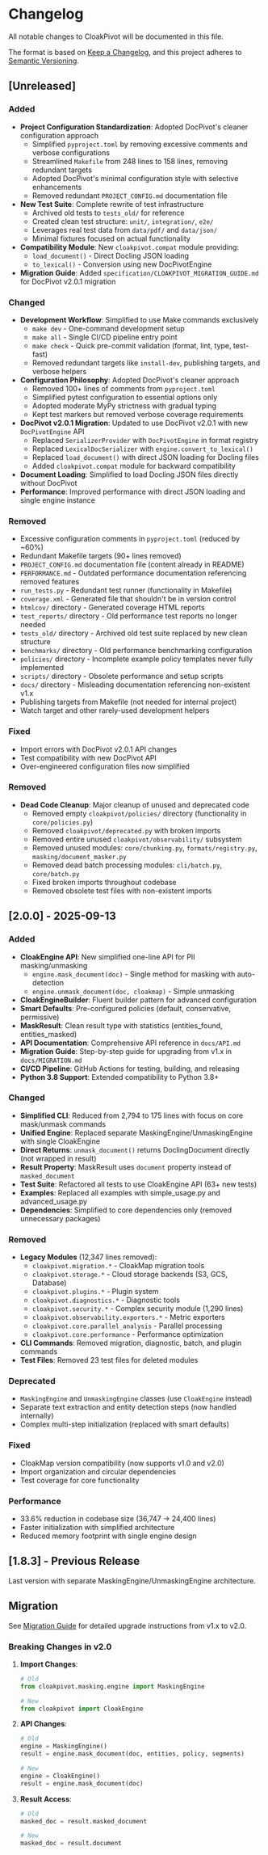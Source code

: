 # Changelog

All notable changes to CloakPivot will be documented in this file.

The format is based on [Keep a Changelog](https://keepachangelog.com/en/1.0.0/),
and this project adheres to [Semantic Versioning](https://semver.org/spec/v2.0.0.html).

## [Unreleased]

### Added
- **Project Configuration Standardization**: Adopted DocPivot's cleaner configuration approach
  - Simplified `pyproject.toml` by removing excessive comments and verbose configurations
  - Streamlined `Makefile` from 248 lines to 158 lines, removing redundant targets
  - Adopted DocPivot's minimal configuration style with selective enhancements
  - Removed redundant `PROJECT_CONFIG.md` documentation file
- **New Test Suite**: Complete rewrite of test infrastructure
  - Archived old tests to `tests_old/` for reference
  - Created clean test structure: `unit/`, `integration/`, `e2e/`
  - Leverages real test data from `data/pdf/` and `data/json/`
  - Minimal fixtures focused on actual functionality
- **Compatibility Module**: New `cloakpivot.compat` module providing:
  - `load_document()` - Direct Docling JSON loading
  - `to_lexical()` - Conversion using new DocPivotEngine
- **Migration Guide**: Added `specification/CLOAKPIVOT_MIGRATION_GUIDE.md` for DocPivot v2.0.1 migration

### Changed
- **Development Workflow**: Simplified to use Make commands exclusively
  - `make dev` - One-command development setup
  - `make all` - Single CI/CD pipeline entry point
  - `make check` - Quick pre-commit validation (format, lint, type, test-fast)
  - Removed redundant targets like `install-dev`, publishing targets, and verbose helpers
- **Configuration Philosophy**: Adopted DocPivot's cleaner approach
  - Removed 100+ lines of comments from `pyproject.toml`
  - Simplified pytest configuration to essential options only
  - Adopted moderate MyPy strictness with gradual typing
  - Kept test markers but removed verbose coverage requirements
- **DocPivot v2.0.1 Migration**: Updated to use DocPivot v2.0.1 with new `DocPivotEngine` API
  - Replaced `SerializerProvider` with `DocPivotEngine` in format registry
  - Replaced `LexicalDocSerializer` with `engine.convert_to_lexical()`
  - Replaced `load_document()` with direct JSON loading for Docling files
  - Added `cloakpivot.compat` module for backward compatibility
- **Document Loading**: Simplified to load Docling JSON files directly without DocPivot
- **Performance**: Improved performance with direct JSON loading and single engine instance

### Removed
- Excessive configuration comments in `pyproject.toml` (reduced by ~60%)
- Redundant Makefile targets (90+ lines removed)
- `PROJECT_CONFIG.md` documentation file (content already in README)
- `PERFORMANCE.md` - Outdated performance documentation referencing removed features
- `run_tests.py` - Redundant test runner (functionality in Makefile)
- `coverage.xml` - Generated file that shouldn't be in version control
- `htmlcov/` directory - Generated coverage HTML reports
- `test_reports/` directory - Old performance test reports no longer needed
- `tests_old/` directory - Archived old test suite replaced by new clean structure
- `benchmarks/` directory - Old performance benchmarking configuration
- `policies/` directory - Incomplete example policy templates never fully implemented
- `scripts/` directory - Obsolete performance and setup scripts
- `docs/` directory - Misleading documentation referencing non-existent v1.x
- Publishing targets from Makefile (not needed for internal project)
- Watch target and other rarely-used development helpers

### Fixed
- Import errors with DocPivot v2.0.1 API changes
- Test compatibility with new DocPivot API
- Over-engineered configuration files now simplified

### Removed
- **Dead Code Cleanup**: Major cleanup of unused and deprecated code
  - Removed empty `cloakpivot/policies/` directory (functionality in `core/policies.py`)
  - Removed `cloakpivot/deprecated.py` with broken imports
  - Removed entire unused `cloakpivot/observability/` subsystem
  - Removed unused modules: `core/chunking.py`, `formats/registry.py`, `masking/document_masker.py`
  - Removed dead batch processing modules: `cli/batch.py`, `core/batch.py`
  - Fixed broken imports throughout codebase
  - Removed obsolete test files with non-existent imports

## [2.0.0] - 2025-09-13

### Added
- **CloakEngine API**: New simplified one-line API for PII masking/unmasking
  - `engine.mask_document(doc)` - Single method for masking with auto-detection
  - `engine.unmask_document(doc, cloakmap)` - Simple unmasking
- **CloakEngineBuilder**: Fluent builder pattern for advanced configuration
- **Smart Defaults**: Pre-configured policies (default, conservative, permissive)
- **MaskResult**: Clean result type with statistics (entities_found, entities_masked)
- **API Documentation**: Comprehensive API reference in `docs/API.md`
- **Migration Guide**: Step-by-step guide for upgrading from v1.x in `docs/MIGRATION.md`
- **CI/CD Pipeline**: GitHub Actions for testing, building, and releasing
- **Python 3.8 Support**: Extended compatibility to Python 3.8+

### Changed
- **Simplified CLI**: Reduced from 2,794 to 175 lines with focus on core mask/unmask commands
- **Unified Engine**: Replaced separate MaskingEngine/UnmaskingEngine with single CloakEngine
- **Direct Returns**: `unmask_document()` returns DoclingDocument directly (not wrapped in result)
- **Result Property**: MaskResult uses `document` property instead of `masked_document`
- **Test Suite**: Refactored all tests to use CloakEngine API (63+ new tests)
- **Examples**: Replaced all examples with simple_usage.py and advanced_usage.py
- **Dependencies**: Simplified to core dependencies only (removed unnecessary packages)

### Removed
- **Legacy Modules** (12,347 lines removed):
  - `cloakpivot.migration.*` - CloakMap migration tools
  - `cloakpivot.storage.*` - Cloud storage backends (S3, GCS, Database)
  - `cloakpivot.plugins.*` - Plugin system
  - `cloakpivot.diagnostics.*` - Diagnostic tools
  - `cloakpivot.security.*` - Complex security module (1,290 lines)
  - `cloakpivot.observability.exporters.*` - Metric exporters
  - `cloakpivot.core.parallel_analysis` - Parallel processing
  - `cloakpivot.core.performance` - Performance optimization
- **CLI Commands**: Removed migration, diagnostic, batch, and plugin commands
- **Test Files**: Removed 23 test files for deleted modules

### Deprecated
- `MaskingEngine` and `UnmaskingEngine` classes (use `CloakEngine` instead)
- Separate text extraction and entity detection steps (now handled internally)
- Complex multi-step initialization (replaced with smart defaults)

### Fixed
- CloakMap version compatibility (now supports v1.0 and v2.0)
- Import organization and circular dependencies
- Test coverage for core functionality

### Performance
- 33.6% reduction in codebase size (36,747 → 24,400 lines)
- Faster initialization with simplified architecture
- Reduced memory footprint with single engine design

## [1.8.3] - Previous Release

Last version with separate MaskingEngine/UnmaskingEngine architecture.

## Migration

See [Migration Guide](docs/MIGRATION.md) for detailed upgrade instructions from v1.x to v2.0.

### Breaking Changes in v2.0

1. **Import Changes**:
   ```python
   # Old
   from cloakpivot.masking.engine import MaskingEngine

   # New
   from cloakpivot import CloakEngine
   ```

2. **API Changes**:
   ```python
   # Old
   engine = MaskingEngine()
   result = engine.mask_document(doc, entities, policy, segments)

   # New
   engine = CloakEngine()
   result = engine.mask_document(doc)
   ```

3. **Result Access**:
   ```python
   # Old
   masked_doc = result.masked_document

   # New
   masked_doc = result.document
   ```